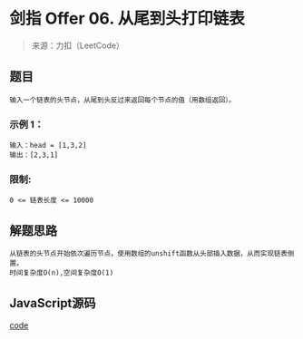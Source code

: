 # 剑指 Offer 06. 从尾到头打印链表

> 来源：力扣（LeetCode）

## 题目

    输入一个链表的头节点，从尾到头反过来返回每个节点的值（用数组返回）。

### 示例 1：

    输入：head = [1,3,2]
    输出：[2,3,1]


### 限制:
    0 <= 链表长度 <= 10000


## 解题思路
    
    从链表的头节点开始依次遍历节点，使用数组的unshift函数从头部插入数据，从而实现链表倒置。
    时间复杂度O(n),空间复杂度O(1)
    
  
## JavaScript源码

[code](/code/jzo6.js)



